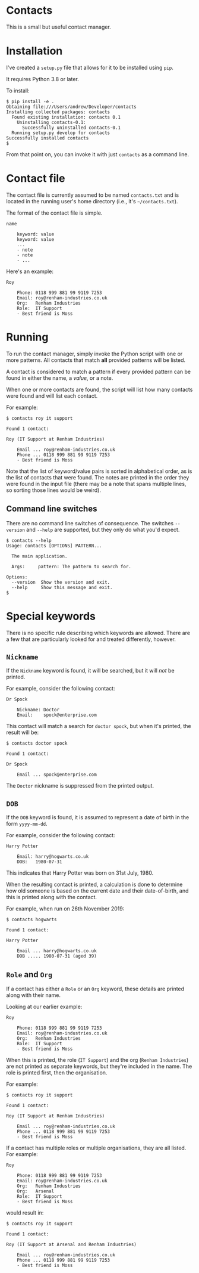 # Contacts

This is a small but useful contact manager.

# Installation

I've created a `setup.py` file that allows for it to be installed using `pip`.

It requires Python 3.8 or later.

To install:

```
$ pip install -e .
Obtaining file:///Users/andrew/Developer/contacts
Installing collected packages: contacts
  Found existing installation: contacts 0.1
    Uninstalling contacts-0.1:
      Successfully uninstalled contacts-0.1
  Running setup.py develop for contacts
Successfully installed contacts
$ 
```

From that point on, you can invoke it with just `contacts` as a command line.

# Contact file

The contact file is currently assumed to be named `contacts.txt` and is located in the running user's home directory (i.e., it's `~/contacts.txt`).

The format of the contact file is simple.

```
name

    keyword: value
    keyword: value
    ...
    - note
    - note
    - ...
```

Here's an example:

```
Roy

    Phone: 0118 999 881 99 9119 7253
    Email: roy@renham-industries.co.uk
    Org:   Renham Industries
    Role:  IT Support
    - Best friend is Moss
```

# Running

To run the contact manager, simply invoke the Python script with one or more patterns. All contacts that match **all** provided patterns will be listed.

A contact is considered to match a pattern if every provided pattern can be found in either the name, a *value*, or a note.

When one or more contacts are found, the script will list how many contacts were found and will list each contact.

For example:

```
$ contacts roy it support

Found 1 contact:

Roy (IT Support at Renham Industries)

    Email ... roy@renham-industries.co.uk
    Phone ... 0118 999 881 99 9119 7253
    - Best friend is Moss

```

Note that the list of keyword/value pairs is sorted in alphabetical order, as is the list of contacts that were found. The notes are printed in the order they were found in the input file (there may be a note that spans multiple lines, so sorting those lines would be weird).

## Command line switches

There are no command line switches of consequence. The switches `--version` and `--help` are supported, but they only do what you'd expect.

```
$ contacts --help
Usage: contacts [OPTIONS] PATTERN...

  The main application.

  Args:     pattern: The pattern to search for.

Options:
  --version  Show the version and exit.
  --help     Show this message and exit.
$
```

# Special keywords

There is no specific rule describing which keywords are allowed. There are a few that are particularly looked for and treated differently, however.

## `Nickname`

If the `Nickname` keyword is found, it will be searched, but it will _not_ be printed.

For example, consider the following contact:

```
Dr Spock

    Nickname: Doctor
    Email:    spock@enterprise.com
```

This contact will match a search for `doctor spock`, but when it's printed, the result will be:

```
$ contacts doctor spock

Found 1 contact:

Dr Spock

    Email ... spock@enterprise.com
```

The `Doctor` nickname is suppressed from the printed output.

## `DOB`

If the `DOB` keyword is found, it is assumed to represent a date of birth in the form `yyyy-mm-dd`.

For example, consider the following contact:

```
Harry Potter

    Email: harry@hogwarts.co.uk
    DOB:   1980-07-31
```

This indicates that Harry Potter was born on 31st July, 1980.

When the resulting contact is printed, a calculation is done to determine how old someone is based on the current date and their date-of-birth, and this is printed along with the contact.

For example, when run on 26th November 2019:

```
$ contacts hogwarts

Found 1 contact:

Harry Potter

    Email ... harry@hogwarts.co.uk
    DOB ..... 1980-07-31 (aged 39)
```

## `Role` and `Org`

If a contact has either a `Role` or an `Org` keyword, these details are printed along with their name.

Looking at our earlier example:

```
Roy

    Phone: 0118 999 881 99 9119 7253
    Email: roy@renham-industries.co.uk
    Org:   Renham Industries
    Role:  IT Support
    - Best friend is Moss
```

When this is printed, the role (`IT Support`) and the org (`Renham Industries`) are not printed as separate keywords, but they're included in the name. The role is printed first, then the organisation.

For example:

```
$ contacts roy it support

Found 1 contact:

Roy (IT Support at Renham Industries)

    Email ... roy@renham-industries.co.uk
    Phone ... 0118 999 881 99 9119 7253
    - Best friend is Moss

```

If a contact has multiple roles or multiple organisations, they are all listed. For example:

```
Roy

    Phone: 0118 999 881 99 9119 7253
    Email: roy@renham-industries.co.uk
    Org:   Renham Industries
    Org:   Arsenal
    Role:  IT Support
    - Best friend is Moss
```

would result in:

```
$ contacts roy it support

Found 1 contact:

Roy (IT Support at Arsenal and Renham Industries)

    Email ... roy@renham-industries.co.uk
    Phone ... 0118 999 881 99 9119 7253
    - Best friend is Moss

```